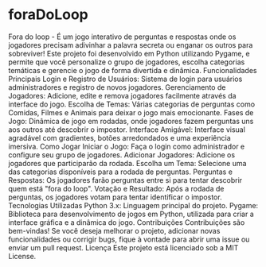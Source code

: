 # foraDoLoop
Fora do loop - É um jogo interativo de perguntas e respostas onde os jogadores precisam adivinhar a palavra secreta ou enganar os outros para sobreviver! Este projeto foi desenvolvido em Python utilizando Pygame, e permite que você personalize o grupo de jogadores, escolha categorias temáticas e gerencie o jogo de forma divertida e dinâmica. Funcionalidades Principais Login e Registro de Usuários: Sistema de login para usuários administradores e registro de novos jogadores. Gerenciamento de Jogadores: Adicione, edite e remova jogadores facilmente através da interface do jogo. Escolha de Temas: Várias categorias de perguntas como Comidas, Filmes e Animais para deixar o jogo mais emocionante. Fases de Jogo: Dinâmica de jogo em rodadas, onde jogadores fazem perguntas uns aos outros até descobrir o impostor. Interface Amigável: Interface visual agradável com gradientes, botões arredondados e uma experiência imersiva. Como Jogar Iniciar o Jogo: Faça o login como administrador e configure seu grupo de jogadores. Adicionar Jogadores: Adicione os jogadores que participarão da rodada. Escolha um Tema: Selecione uma das categorias disponíveis para a rodada de perguntas. Perguntas e Respostas: Os jogadores farão perguntas entre si para tentar descobrir quem está "fora do loop". Votação e Resultado: Após a rodada de perguntas, os jogadores votam para tentar identificar o impostor. Tecnologias Utilizadas Python 3.x: Linguagem principal do projeto. Pygame: Biblioteca para desenvolvimento de jogos em Python, utilizada para criar a interface gráfica e a dinâmica do jogo. Contribuições Contribuições são bem-vindas! Se você deseja melhorar o projeto, adicionar novas funcionalidades ou corrigir bugs, fique à vontade para abrir uma issue ou enviar um pull request. Licença Este projeto está licenciado sob a MIT License.

